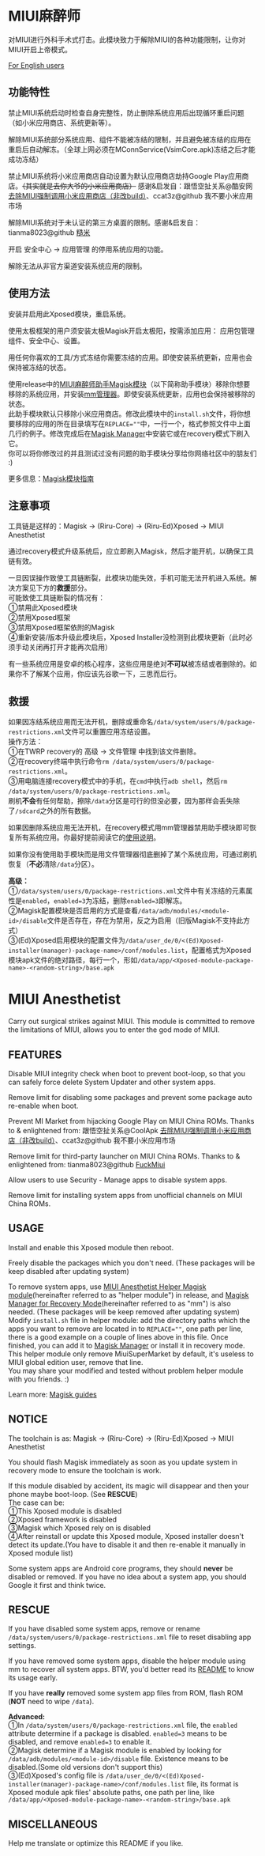 # MIUI麻醉师
对MIUI进行外科手术式打击。此模块致力于解除MIUI的各种功能限制，让你对MIUI开启上帝模式。

[For English users](#EN)

## 功能特性
禁止MIUI系统启动时检查自身完整性，防止删除系统应用后出现循环重启问题（如小米应用商店、系统更新等）。

解除MIUI系统部分系统应用、组件不能被冻结的限制，并且避免被冻结的应用在重启后自动解冻。（全球上网必须在MConnService(VsimCore.apk)冻结之后才能成功冻结）

禁止MIUI系统将小米应用商店自动设置为默认应用商店劫持Google Play应用商店。~~（其实就是去你大爷的小米应用商店）~~  感谢&启发自：跟悟空扯关系@酷安网 [去除MIUI强制调用小米应用商店（非改build）](https://www.coolapk.com/feed/8492730?shareKey=MjM2ODkyMTI5Zjg4NWNlZDJhMzI~)、ccat3z@github 我不要小米应用市场

解除MIUI系统对于未认证的第三方桌面的限制。感谢&启发自：tianma8023@github [糙米](https://github.com/neoblackxt/FuckMiui) 

开启 安全中心 -> 应用管理 的停用系统应用的功能。

解除无法从非官方渠道安装系统应用的限制。

## 使用方法
安装并启用此Xposed模块，重启系统。

使用太极框架的用户须安装太极Magisk开启太极阳，按需添加应用： 应用包管理组件、安全中心、设置。

用任何你喜欢的工具/方式冻结你需要冻结的应用。即使安装系统更新，应用也会保持被冻结的状态。

使用release中的[MIUI麻醉师助手Magisk模块](https://github.com/neoblackxt/MIUIAnesthetist/releases/download/v2.0/MIUIAnesthetistHelperMagiskModule.zip)（以下简称助手模块）移除你想要移除的系统应用，并安装[mm管理器](https://github.com/Magisk-Modules-Repo/mm)。即使安装系统更新，应用也会保持被移除的状态。<br>
此助手模块默认只移除小米应用商店。修改此模块中的`install.sh`文件，将你想要移除的应用的所在目录填写在`REPLACE=""`中，一行一个，格式参照文件中上面几行的例子。修改完成后在[Magisk Manager](https://github.com/topjohnwu/Magisk/releases)中安装它或在recovery模式下刷入它。<br>
你可以将你修改过的并且测试过没有问题的助手模块分享给你网络社区中的朋友们 :)


更多信息：[Magisk模块指南](https://topjohnwu.github.io/Magisk/guides.html#remove-folders)

## 注意事项
工具链是这样的：Magisk -> (Riru-Core) -> (Riru-Ed)Xposed -> MIUI Anesthetist

通过recovery模式升级系统后，应立即刷入Magisk，然后才能开机，以确保工具链有效。

一旦因误操作致使工具链断裂，此模块功能失效，手机可能无法开机进入系统。解决方案见下方的**救援**部分。<br>
可能致使工具链断裂的情况有：<br>
①禁用此Xposed模块<br>
②禁用Xposed框架<br>
③禁用Xposed框架依附的Magisk<br>
④重新安装/版本升级此模块后，Xposed Installer没检测到此模块更新（此时必须手动关闭再打开才能再次启用）

有一些系统应用是安卓的核心程序，这些应用是绝对**不可以**被冻结或者删除的。如果你不了解某个应用，你应该先谷歌一下，三思而后行。

## 救援
如果因冻结系统应用而无法开机，删除或重命名`/data/system/users/0/package-restrictions.xml`文件可以重置应用冻结设置。<br>
操作方法：<br>
①在TWRP recovery的 高级 -> 文件管理 中找到该文件删除。<br>
②在recovery终端中执行命令`rm /data/system/users/0/package-restrictions.xml`。<br>
③用电脑连接recovery模式中的手机，在`cmd`中执行`adb shell`，然后`rm /data/system/users/0/package-restrictions.xml`。<br>
刷机**不会**有任何帮助，擦除`/data`分区是可行的但没必要，因为那样会丢失除了`/sdcard`之外的所有数据。

如果因删除系统应用无法开机，在recovery模式用mm管理器禁用助手模块即可恢复所有系统应用。你最好提前阅读它的[使用说明](https://github.com/Magisk-Modules-Repo/mm/blob/master/README.md)。

如果你没有使用助手模块而是用文件管理器彻底删掉了某个系统应用，可通过刷机恢复（**不必**清除`/data`分区）。

**高级：**<br>
①`/data/system/users/0/package-restrictions.xml`文件中有关冻结的元素属性是`enabled`，`enabled=3`为冻结，删除`enabled=3`即解冻。<br>
②Magisk配置模块是否启用的方式是查看`/data/adb/modules/<module-id>/disable`文件是否存在，存在为禁用，反之为启用（旧版Magisk不支持此方式）<br>
③(Ed)Xposed启用模块的配置文件为`/data/user_de/0/<(Ed)Xposed-installer(manager)-package-name>/conf/modules.list`，配置格式为Xposed模块apk文件的绝对路径，每行一个，形如`/data/app/<Xposed-module-package-name>-<random-string>/base.apk`<br>

# <a id="EN"></a>MIUI Anesthetist
Carry out surgical strikes against MIUI.  This module is committed to remove the limitations of MIUI, allows you to enter the god mode of MIUI.

## FEATURES
Disable MIUI integrity check when boot to prevent boot-loop, so that you can safely force delete System Updater and other system apps.

Remove limit for disabling some packages and prevent some package auto re-enable when boot.

Prevent MI Market from hijacking Google Play on MIUI China ROMs. Thanks to & enlightened from: 跟悟空扯关系@CoolApk [去除MIUI强制调用小米应用商店（非改build）](https://www.coolapk.com/feed/8492730?shareKey=MjM2ODkyMTI5Zjg4NWNlZDJhMzI~)、ccat3z@github 我不要小米应用市场

Remove limit for third-party launcher on MIUI China ROMs. Thanks to & enlightened from: tianma8023@github [FuckMiui](https://github.com/neoblackxt/FuckMiui)

Allow users to use Security - Manage apps to disable system apps.

Remove limit for installing system apps from unofficial channels on MIUI China ROMs.

## USAGE
Install and enable this Xposed module then reboot.

Freely disable the packages which you don't need. (These packages will be keep disabled after updating system)

To remove system apps, use [MIUI Anesthetist Helper Magisk module](https://github.com/neoblackxt/MIUIAnesthetist/releases/download/v2.0/MIUIAnesthetistHelperMagiskModule.zip)(hereinafter referred to as "helper module") in release, and [Magisk Manager for Recovery Mode](https://github.com/Magisk-Modules-Repo/mm)(hereinafter referred to as "mm") is also needed. (These packages will be keep removed after updating system)<br>
Modify `install.sh` file in helper module: add the directory paths which the apps you want to remove are located in to `REPLACE=""`, one path per line, there is a good example on a couple of lines above in this file. Once finished, you can add it to [Magisk Manager](https://github.com/topjohnwu/Magisk/releases) or install it in recovery mode.<br>
This helper module only remove MiuiSuperMarket by default, it's useless to MIUI global edition user, remove that line.<br>
You may share your modified and tested without problem helper module with you friends. :)

Learn more: [Magisk guides](https://topjohnwu.github.io/Magisk/guides.html#remove-folders)

## NOTICE
The toolchain is as: Magisk -> (Riru-Core) -> (Riru-Ed)Xposed -> MIUI Anesthetist

You should flash Magisk immediately as soon as you update system in recovery mode to ensure the toolchain is work.

If this module disabled by accident, its magic will disappear and then your phone maybe boot-loop. (See **RESCUE**)<br>
The case can be:<br>
①This Xposed module is disabled<br>
②Xposed framework is disabled<br>
③Magisk which Xposed rely on is disabled<br>
④After reinstall or update this Xposed module, Xposed installer doesn't detect its update.(You have to disable it and then re-enable it manually in Xposed module list)

Some system apps are Android core programs, they should **never** be disabled or removed. If you have no idea about a system app, you should Google it first and think twice. 

## RESCUE
If you have disabled some system apps, remove or rename `/data/system/users/0/package-restrictions.xml` file to reset disabling app settings.

If you have removed some system apps, disable the helper module using mm to recover all system apps. BTW, you'd better read its [README](https://github.com/Magisk-Modules-Repo/mm/blob/master/README.md) to know its usage early.

If you have **really** removed some system app files from ROM, flash ROM (**NOT** need to wipe `/data`).

**Advanced:**<br>
①In `/data/system/users/0/package-restrictions.xml` file, the `enabled` attribute determine if a package is disabled. `enabled=3` means to be disabled, and remove `enabled=3` to enable it.<br>
②Magisk determine if a Magisk module is enabled by looking for `/data/adb/modules/<module-id>/disable` file. Existence means to be disabled.(Some old versions don't support this)<br>
③(Ed)Xposed's config file is `/data/user_de/0/<(Ed)Xposed-installer(manager)-package-name>/conf/modules.list` file, its format is Xposed module apk files' absolute paths, one path per line, like `/data/app/<Xposed-module-package-name>-<random-string>/base.apk`<br>

## MISCELLANEOUS
Help me translate or optimize this README if you like.
